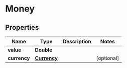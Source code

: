 

# Money


## Properties

| Name | Type | Description | Notes |
|------------ | ------------- | ------------- | -------------|
|**value** | **Double** |  |  |
|**currency** | [**Currency**](Currency.md) |  |  [optional] |



